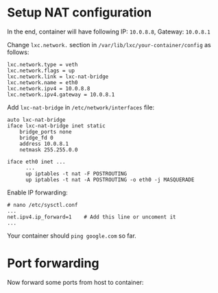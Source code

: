 # Setup NAT configuration 

In the end, container will have following IP: `10.0.8.8`, Gateway: `10.0.8.1`

Change `lxc.network.` section in `/var/lib/lxc/your-container/config` as follows: 

    lxc.network.type = veth
    lxc.network.flags = up
    lxc.network.link = lxc-nat-bridge
    lxc.network.name = eth0
    lxc.network.ipv4 = 10.0.8.8
    lxc.network.ipv4.gateway = 10.0.8.1
  
  
Add `lxc-nat-bridge` in `/etc/network/interfaces` file: 

    auto lxc-nat-bridge
    iface lxc-nat-bridge inet static
        bridge_ports none
        bridge_fd 0
        address 10.0.8.1
        netmask 255.255.0.0

    iface eth0 inet ...
          ...
          up iptables -t nat -F POSTROUTING
          up iptables -t nat -A POSTROUTING -o eth0 -j MASQUERADE
        
Enable IP forwarding: 

    # nano /etc/sysctl.conf
    ...
    net.ipv4.ip_forward=1    # Add this line or uncoment it
    ...
  
Your container should `ping google.com` so far. 

# Port forwarding 

Now forward some ports from host to container: 

